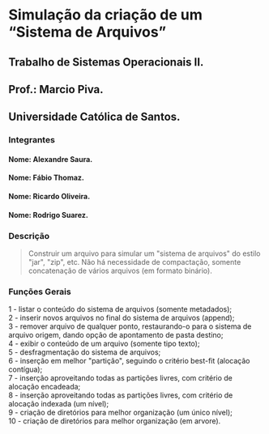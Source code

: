 # Simulação da criação de um “Sistema de Arquivos”  
## Trabalho de Sistemas Operacionais II.  
## Prof.: Marcio Piva.  
## Universidade Católica de Santos.  

### Integrantes  
#### Nome: Alexandre Saura.  
#### Nome: Fábio Thomaz.  
#### Nome: Ricardo Oliveira.  
#### Nome: Rodrigo Suarez.  

### Descrição  
> Construir um arquivo para simular um "sistema de arquivos" do estilo "jar", "zip", etc. Não há necessidade de compactação, somente concatenação de vários arquivos (em formato binário).  

### Funções Gerais  
1 - listar o conteúdo do sistema de arquivos (somente metadados);  
2 - inserir novos arquivos no final do sistema de arquivos (append);  
3 - remover arquivo de qualquer ponto, restaurando-o para o sistema de arquivo origem, dando opção de apontamento de pasta destino;  
4 - exibir o conteúdo de um arquivo (somente tipo texto);  
5 - desfragmentação do sistema de arquivos;  
6 - inserção em melhor "partição", seguindo o critério best-fit (alocação contígua);  
7 - inserção aproveitando todas as partições livres, com critério de alocação encadeada;  
8 - inserção aproveitando todas as partições livres, com critério de alocação indexada (um nível);  
9 - criação de diretórios para melhor organização (um único nível);  
10 - criação de diretórios para melhor organização (em arvore).  
